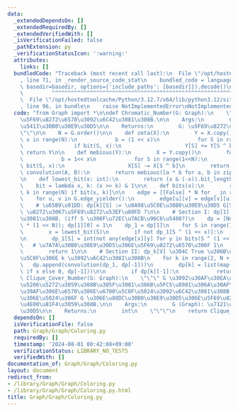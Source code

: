 ```yaml
---
data:
  _extendedDependsOn: []
  _extendedRequiredBy: []
  _extendedVerifiedWith: []
  _isVerificationFailed: false
  _pathExtension: py
  _verificationStatusIcon: ':warning:'
  attributes:
    links: []
  bundledCode: "Traceback (most recent call last):\n  File \"/opt/hostedtoolcache/Python/3.12.7/x64/lib/python3.12/site-packages/onlinejudge_verify/documentation/build.py\"\
    , line 71, in _render_source_code_stat\n    bundled_code = language.bundle(stat.path,\
    \ basedir=basedir, options={'include_paths': [basedir]}).decode()\n          \
    \         ^^^^^^^^^^^^^^^^^^^^^^^^^^^^^^^^^^^^^^^^^^^^^^^^^^^^^^^^^^^^^^^^^^^^^^^^^^^^^^^^^\n\
    \  File \"/opt/hostedtoolcache/Python/3.12.7/x64/lib/python3.12/site-packages/onlinejudge_verify/languages/python.py\"\
    , line 96, in bundle\n    raise NotImplementedError\nNotImplementedError\n"
  code: "from Graph import *\n\ndef Chromatic_Number(G: Graph):\n    \"\"\" G \u306E\
    \u5F69\u8272\u6570\u3092\u6C42\u3081\u308B.\n\n    Args:\n        G (Graph): \u7121\
    \u5411\u30B0\u30E9\u30D5\n\n    Returns:\n        G: \u5F69\u8272\u6570\n    \"\
    \"\"\n\n    N = G.order()\n\n    def zeta(X):\n        Y = X.copy()\n        for\
    \ x in range(N):\n            b = (1 << x)\n            for S in range(1 << N):\n\
    \                if bit(S, x):\n                    Y[S] += Y[S ^ b]\n       \
    \ return Y\n\n    def mebious(Y):\n        X = Y.copy()\n        for x in range(N):\n\
    \            b = 1<< x\n            for S in range(1<<N):\n                if\
    \ bit(S, x):\n                    X[S] -= X[S ^ b]\n        return X\n\n    def\
    \ convolution(A, B):\n        return mebious([a * b for a, b in zip(zeta(A), zeta(B))])\n\
    \n    def lowest_bit(x: int):\n        return (x & (-x)).bit_length() - 1\n\n\
    \    bit = lambda x, k: (x >> k) & 1\n\n    def bits(x):\n        return [k for\
    \ k in range(N) if bit(x, k)]\n\n    edge = [[False] * N for _ in range(N)]\n\
    \    for u, v in G.edge_yielder():\n        edge[u][v] = edge[v][u] = True\n\n\
    \    # \u65B9\u91DD: dp[k][S] := \u8A98\u5C0E\u30B0\u30E9\u30D5 G[S] \u306F k\
    \ \u8272\u3067\u5F69\u8272\u53EF\u80FD ?\n\n    # Section I: dp[1][S] \u3092\u6C42\
    \u3081\u308B. (iff S \u306F\u72EC\u7ACB\u96C6\u5408?)\n    dp = [None];\n    dp.append([0]\
    \ * (1 << N)); dp[1][0] = 1\n    dp_1 = dp[1]\n    for S in range(1, 1 << N):\n\
    \        x = lowest_bit(S)\n        if not dp_1[S ^ (1 << x)]:\n            continue\n\
    \n        dp_1[S] = int(not any(edge[x][y] for y in bits(S ^ (1 << x))))\n\n \
    \   # \u7A7A\u30B0\u30E9\u30D5\u306E\u5F69\u8272\u6570\u306F 1\n    if dp_1[-1]:\n\
    \        return 1\n\n    # Section II: dp_k[V] \u304C True \u306B\u306A\u308B\u6700\
    \u5C0F\u306E k \u3092\u6C42\u3081\u308B\n    for k in range(2, N + 1):\n     \
    \   dp.append(convolution(dp_1, dp[-1]))\n        dp[k] = list(map(lambda x: 1\
    \ if x else 0, dp[-1]))\n\n        if dp[k][-1]:\n            return k\n\ndef\
    \ Clique_Cover_Number(G: Graph):\n    \"\"\" G \u3092\u30AF\u30EA\u30FC\u30AF\u3067\
    \u5206\u5272\u3059\u308B\u305F\u3081\u306B\u5FC5\u8981\u306A\u30AF\u30EA\u30FC\
    \u30AF\u306E\u6570\u306E\u6700\u5C0F\u5024\u3092\u6C42\u3081\u308B.\n    \u3053\
    \u306E\u5024\u306F G \u306E\u88DC\u30B0\u30E9\u30D5\u306E\u5F69\u8272\u6570\u3068\
    \u4E00\u81F4\u3059\u308B.\n\n    Args:\n        G (Graph): \u7121\u5411\u30B0\u30E9\
    \u30D5\n\n    Returns:\n        int\n    \"\"\"\n    return Clique_Cover_Number(Complement_Graph(G))"
  dependsOn: []
  isVerificationFile: false
  path: Graph/Graph/Coloring.py
  requiredBy: []
  timestamp: '2024-08-01 00:42:08+09:00'
  verificationStatus: LIBRARY_NO_TESTS
  verifiedWith: []
documentation_of: Graph/Graph/Coloring.py
layout: document
redirect_from:
- /library/Graph/Graph/Coloring.py
- /library/Graph/Graph/Coloring.py.html
title: Graph/Graph/Coloring.py
---
```

